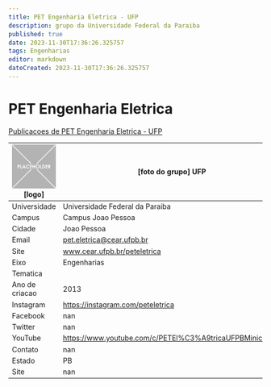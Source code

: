 ```yaml
---
title: PET Engenharia Eletrica - UFP
description: grupo da Universidade Federal da Paraiba
published: true
date: 2023-11-30T17:36:26.325757
tags: Engenharias
editor: markdown
dateCreated: 2023-11-30T17:36:26.325757
---
```


# PET Engenharia Eletrica

[Publicacoes de PET Engenharia Eletrica - UFP](/atividade/114PETEngenhariaEletricaUFP/feed.md)

| ![placeholder.png](/placeholder.png) [logo] | [foto do grupo] UFP         |
| ------------------------------------------- | ------------------------------------------------- |
| Universidade                                | Universidade Federal da Paraiba      |
| Campus                                      | Campus Joao Pessoa            |
| Cidade                                      | Joao Pessoa             |
| Email                                       | pet.eletrica@cear.ufpb.br             |
| Site                                        | www.cear.ufpb.br/peteletrica              |
| Eixo                                        | Engenharias              |
| Tematica                                    |           |
| Ano de criacao                              | 2013        |
| Instagram                                   | https://instagram.com/peteletrica         |
| Facebook                                    | nan          |
| Twitter                                     | nan           |
| YouTube                                     | https://www.youtube.com/c/PETEl%C3%A9tricaUFPBMinicursos           |
| Contato                                     | nan         |
| Estado                                      |  PB            |
| Site                                        | nan |
